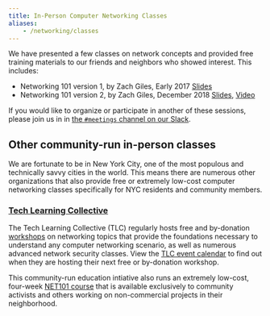 ```yaml
---
title: In-Person Computer Networking Classes
aliases:
    - /networking/classes
---
```


We have presented a few classes on network concepts and provided free training materials to our friends and neighbors who showed interest. This includes:

* Networking 101 version 1, by Zach Giles, Early 2017 [Slides](https://goo.gl/i9Asx4)
* Networking 101 version 2, by Zach Giles, December 2018 [Slides](https://goo.gl/dwXSwo), [Video](https://www.youtube.com/watch?v=_Vi-wlEMWOc)

If you would like to organize or participate in another of these sessions, please join us in in [the `#meetings` channel on our Slack](https://nycmesh.slack.com/messages/meetings).

## Other community-run in-person classes

We are fortunate to be in New York City, one of the most populous and technically savvy cities in the world. This means there are numerous other organizations that also provide free or extremely low-cost computer networking classes specifically for NYC residents and community members.

### [Tech Learning Collective](https://techlearningcollective.com/)

The Tech Learning Collective (TLC) regularly hosts free and by-donation [workshops](https://techlearningcollective.com/workshops/) on networking topics that provide the foundations necessary to understand any computer networking scenario, as well as numerous advanced network security classes. View the [TLC event calendar](https://techlearningcollective.com/events/) to find out when they are hosting their next free or by-donation workshop.

This community-run education intiative also runs an extremely low-cost, four-week [NET101 course](https://techlearningcollective.com/courses/net101.html) that is available exclusively to community activists and others working on non-commercial projects in their neighborhood.
